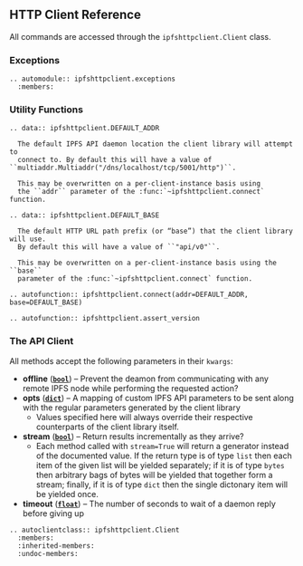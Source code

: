 HTTP Client Reference
--------------------

All commands are accessed through the ``ipfshttpclient.Client`` class.

### Exceptions

```eval_rst
.. automodule:: ipfshttpclient.exceptions
  :members:
```


### Utility Functions

```eval_rst
.. data:: ipfshttpclient.DEFAULT_ADDR

  The default IPFS API daemon location the client library will attempt to
  connect to. By default this will have a value of ``multiaddr.Multiaddr("/dns/localhost/tcp/5001/http")``.
  
  This may be overwritten on a per-client-instance basis using
  the ``addr`` parameter of the :func:`~ipfshttpclient.connect` function.

.. data:: ipfshttpclient.DEFAULT_BASE

  The default HTTP URL path prefix (or “base”) that the client library will use.
  By default this will have a value of ``"api/v0"``.
  
  This may be overwritten on a per-client-instance basis using the ``base``
  parameter of the :func:`~ipfshttpclient.connect` function.

.. autofunction:: ipfshttpclient.connect(addr=DEFAULT_ADDR, base=DEFAULT_BASE)

.. autofunction:: ipfshttpclient.assert_version

```

### The API Client

All methods accept the following parameters in their `kwargs`:

 * **offline** ([**`bool`**](https://docs.python.org/3/library/functions.html#bool)) – Prevent the deamon from communicating with any remote IPFS node while performing the requested action?
 * **opts** ([**`dict`**](https://docs.python.org/3/library/stdtypes.html#dict)) – A mapping of custom IPFS API parameters to be sent along with the regular parameters generated by the client library
    * Values specified here will always override their respective counterparts
      of the client library itself.
 * **stream** ([**`bool`**](https://docs.python.org/3/library/functions.html#bool)) – Return results incrementally as they arrive?
    * Each method called with `stream=True` will return a generator instead
      of the documented value. If the return type is of type `list` then each
      item of the given list will be yielded separately; if it is of type
      `bytes` then arbitrary bags of bytes will be yielded that together form
      a stream; finally, if it is of type `dict` then the single dictonary item
      will be yielded once.
 * **timeout** ([**`float`**](https://docs.python.org/3/library/functions.html#float)) – The number of seconds to wait of a daemon reply before giving up

```eval_rst
.. autoclientclass:: ipfshttpclient.Client
  :members:
  :inherited-members:
  :undoc-members:

```
